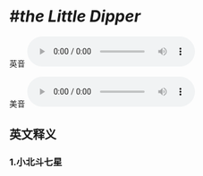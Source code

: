 # ***\#the Little Dipper*** 
英音
<audio src="./media/the Little Dipper1_AAC.aac" controls="controls"></audio>

美音
<audio src="./media/the Little Dipper2_AAC.aac" controls="controls"></audio>



  

英文释义
---
### 1.**小北斗七星**  


